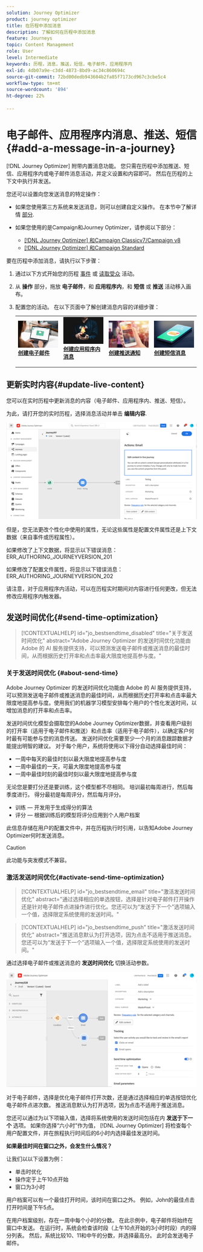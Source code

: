 ```yaml
---
solution: Journey Optimizer
product: journey optimizer
title: 在历程中添加消息
description: 了解如何在历程中添加消息
feature: Journeys
topic: Content Management
role: User
level: Intermediate
keywords: 历程，消息，推送，短信，电子邮件，应用程序内
exl-id: 4db07a9e-c3dd-4873-8bd9-ac34c860694c
source-git-commit: 72bd00dedb943604b2fa85f7173cd967c3cbe5c4
workflow-type: tm+mt
source-wordcount: '894'
ht-degree: 22%

---
```


# 电子邮件、应用程序内消息、推送、短信{#add-a-message-in-a-journey}

[!DNL Journey Optimizer] 附带内置消息功能。 您只需在历程中添加推送、短信、应用程序内或电子邮件消息活动，并定义设置和内容即可。 然后在历程的上下文中执行并发送。

您还可以设置向您发送消息的特定操作：

* 如果您使用第三方系统来发送消息，则可以创建自定义操作。 在本节中了解详情 [部分](../action/action.md).

* 如果您使用的是Campaign和Journey Optimizer，请参阅以下部分：

   * [[!DNL Journey Optimizer] 和Campaign Classicv7/Campaign v8](../action/acc-action.md)
   * [[!DNL Journey Optimizer] 和Campaign Standard](../action/acs-action.md)

要在历程中添加消息，请执行以下步骤：

1. 通过以下方式开始您的历程 [事件](general-events.md) 或 [读取受众](read-audience.md) 活动。

1. 从 **操作** 部分，拖放 **电子邮件**，和 **应用程序内**，和 **短信** 或 **推送** 活动移入画布。

1. 配置您的活动。 在以下页面中了解创建消息内容的详细步骤：

   <table style="table-layout:fixed">
   <tr style="border: 0;">
   <td>
   <a href="../email/create-email.md">
   <img alt="潜在客户" src="../assets/do-not-localize/email.jpg">
   </a>
   <div><a href="../email/create-email.md"><strong>创建电子邮件</strong>
   </div>
   <p>
   </td>
   <td>
   <a href="../in-app/create-in-app.md">
   <img alt="潜在客户" src="../assets/do-not-localize/in-app.jpg">
   </a>
   <div><a href="../in-app/create-in-app.md"><strong>创建应用程序内消息</strong>
   </div>
   <p>
   </td>
   <td>
   <a href="../push/create-push.md">
   <img alt="不频繁" src="../assets/do-not-localize/push.jpg">
   </a>
   <div>
   <a href="../push/create-push.md"><strong>创建推送通知<strong></a>
   </div>
   <p>
   </td>
   <td>
   <a href="../sms/create-sms.md">
   <img alt="验证" src="../assets/do-not-localize/sms.jpg">
   </a>
   <div>
   <a href="../sms/create-sms.md"><strong>创建短信消息</strong></a>
   </div>
   <p>
   </td>
   </tr>
   </table>

## 更新实时内容{#update-live-content}

您可以在实时历程中更新消息的内容（电子邮件、应用程序内、推送、短信）。

为此，请打开您的实时历程，选择消息活动并单击 **编辑内容**.

![](assets/add-a-message2.png)

但是，您无法更改个性化中使用的属性，无论这些属性是配置文件属性还是上下文数据（来自事件或历程属性）。

如果修改了上下文数据，将显示以下错误消息：ERR_AUTHORING_JOURNEYVERSION_201

如果修改了配置文件属性，将显示以下错误消息：ERR_AUTHORING_JOURNEYVERSION_202

请注意，对于应用程序内活动，可以在历程实时期间对内容进行任何更改，但无法修改应用程序内触发器。

## 发送时间优化{#send-time-optimization}

>[!CONTEXTUALHELP]
>id="jo_bestsendtime_disabled"
>title="关于发送时间优化"
>abstract="Adobe Journey Optimizer 的发送时间优化功能由 Adobe 的 AI 服务提供支持，可以预测发送电子邮件或推送消息的最佳时间，从而根据历史打开率和点击率最大限度地提高参与度。"

### 关于发送时间优化 {#about-send-time}

Adobe Journey Optimizer 的发送时间优化功能由 Adobe 的 AI 服务提供支持，可以预测发送电子邮件或推送消息的最佳时间，从而根据历史打开率和点击率最大限度地提高参与度。使用我们的机器学习模型安排每个用户的个性化发送时间，以增加消息的打开率和点击率。

发送时间优化模型会摄取您的Adobe Journey Optimizer数据，并查看用户级别的打开率（适用于电子邮件和推送）和点击率（适用于电子邮件），以确定客户何时最有可能参与您的消息传送。 发送时间优化需要至少一个月的消息跟踪数据才能提出明智的建议。 对于每个用户，系统将使用以下得分自动选择最佳时间：

* 一周中每天的最佳时刻以最大限度地提高参与度
* 一周中最佳的一天，可最大限度地提高参与度
* 一周中最佳时刻的最佳时刻以最大限度地提高参与度

无论您是要打分还是要训练，这个模型都不尽相同。 培训最初每周进行，然后每季度进行。 得分最初是每周评分，然后每月评分。

* 训练 — 开发用于生成得分的算法
* 评分 — 根据训练后的模型将评分应用到个人用户档案

此信息存储在用户的配置文件中，并在历程执行时引用，以告知Adobe Journey Optimizer何时发送消息。

>[!CAUTION]
>
>此功能与突发模式不兼容。

### 激活发送时间优化{#activate-send-time-optimization}

>[!CONTEXTUALHELP]
>id="jo_bestsendtime_email"
>title="激活发送时间优化"
>abstract="通过选择相应的单选按钮，选择是针对电子邮件打开操作还是针对电子邮件点进操作进行优化。您还可以为“发送于下一个”选项输入一个值，选择限定系统使用的发送时间。"

>[!CONTEXTUALHELP]
>id="jo_bestsendtime_push"
>title="激活发送时间优化"
>abstract="推送消息默认为打开选项，因为点击不适用于推送消息。 您还可以为“发送于下一个”选项输入一个值，选择限定系统使用的发送时间。"

通过选择电子邮件或推送消息的 **发送时间优化** 切换活动参数。

![](../building-journeys/assets/jo-message5.png)

对于电子邮件，选择是优化电子邮件打开次数，还是通过选择相应的单选按钮优化电子邮件点进次数。 推送消息默认为打开选项，因为点击不适用于推送消息。 

您还可以通过为以下项输入值，选择将系统使用的发送时间包括在内 **发送于下一个** 选项。 如果你选择“六小时”作为值， [!DNL Journey Optimizer] 将检查每个用户配置文件，并在旅程执行时间后的6小时内选择最佳发送时间。

**如果最佳时间在窗口之外，会发生什么情况？**

让我们以以下设置为例：

* 单击时优化
* 操作定于上午10点开始
* 窗口为3小时

用户档案可以有一个最佳打开时间，该时间在窗口之外。 例如，John的最佳点击打开时间是下午5点。

在用户档案级别，存在一周中每个小时的分数。 在此示例中，电子邮件将始终在窗口中发送。 在运行时，系统会检查该时段（上午10点开始的3小时时段）内的得分列表。 然后，系统比较10、11和中午的分数，并选择最高分。 此时会发送电子邮件。
